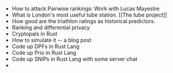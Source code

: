 + How to attack Pairwise rankings: Work with Lucas Mayestre
+ What is London's most useful tube station. [[The tube project]]
+ How good are the triathlon ratings as historical predictors. 
+ Ranking and differential privacy
+ Cryptopals in Rust 
+ How to simulate it -- a blog post
+ Code up DPFs in Rust Lang
+ Code up Prio in Rust Lang
+ Code up SNIPs in Rust Lang with some server chat
+ 